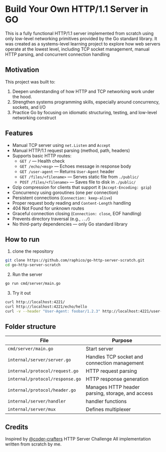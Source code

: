# Build Your Own HTTP/1.1 Server in GO

This is a fully functional HTTP/1.1 server implemented from scratch using only low-level networking primitives provided by the Go standard library. It was created as a systems-level learning project to explore how web servers operate at the lowest level, including TCP socket management, manual HTTP parsing, and concurrent connection handling

## Motivation

This project was built to:

1. Deepen understanding of how HTTP and TCP networking work under the hood.
2. Strengthen systems programming skills, especially around concurrency, sockets, and I/O
3. Practice Go by focusing on idiomatic structuring, testing, and low-level networking construct

## Features

- Manual TCP server using `net.Listen` and `Accept`
- Manual HTTP/1.1 request parsing (method, path, headers)
- Supports basic HTTP routes:
  - `GET /` — Health check
  - `GET /echo/<msg>` — Echoes message in response body
  - `GET /user-agent` — Returns `User-Agent` header
  - `GET /files/<filename>` — Serves static file from `./public/`
  - `POST /files/<filename>` — Saves file to disk in `./public/`
- Gzip compression for clients that support it (`Accept-Encoding: gzip`)
- Concurrency using goroutines (one per connection)
- Persistent connections (`Connection: keep-alive`)
- Proper request body reading and `Content-Length` handling
- 404 Not Found for unknown routes
- Graceful connection closing (`Connection: close`, EOF handling)
- Prevents directory traversal (e.g., `../`)
- No third-party dependencies — only Go standard library

## How to run

1. clone the repository

```bash
git clone https://github.com/raphico/go-http-server-scratch.git
cd go-http-server-scratch
```

2. Run the server

```bash
go run cmd/server/main.go
```

3. Try it out

```bash
curl http://localhost:4221/
curl http://localhost:4221/echo/hello
curl -v --header "User-Agent: foobar/1.2.3" http://localhost:4221/user-agent
```

## Folder structure

| File                            | Purpose                                          |
| ------------------------------- | ------------------------------------------------ |
| `cmd/server/main.go`            | Start server                                     |
| `internal/server/server.go`     | Handles TCP socket and connection management     |
| `internal/protocol/request.go`  | HTTP request parsing                             |
| `internal/protocol/response.go` | HTTP response generation                         |
| `internal/protocol/header.go`   | Manages HTTP header parsing, storage, and access |
| `internal/server/handler`       | handler functions                                |
| `internal/server/mux`           | Defines multiplexer                              |

## Credits

Inspired by [@coder-crafters](https://codecrafters.io/) HTTP Server Challenge
All implementation written from scratch by me.
